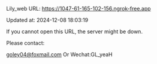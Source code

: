 Lily_web URL: https://1047-61-165-102-156.ngrok-free.app

Updated at: 2024-12-08 18:03:19

If you cannot open this URL, the server might be down.

Please contact: 

goley04@foxmail.com Or Wechat:GL_yeaH